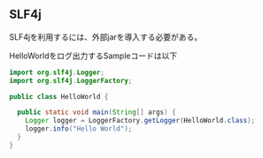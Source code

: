## SLF4j

SLF4jを利用するには、外部jarを導入する必要がある。

HelloWorldをログ出力するSampleコードは以下

```Java
import org.slf4j.Logger;
import org.slf4j.LoggerFactory;

public class HelloWorld {

  public static void main(String[] args) {
    Logger logger = LoggerFactory.getLogger(HelloWorld.class);
    logger.info("Hello World");
  }
}
```
